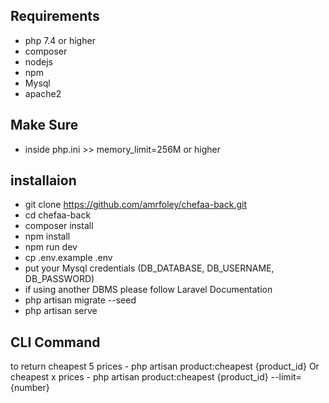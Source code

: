 ## Requirements
- php 7.4 or higher
- composer
- nodejs
- npm
- Mysql
- apache2

## Make Sure
- inside php.ini >> memory_limit=256M or higher

## installaion
- git clone https://github.com/amrfoley/chefaa-back.git
- cd chefaa-back
- composer install
- npm install
- npm run dev
- cp .env.example .env
- put your Mysql credentials (DB_DATABASE, DB_USERNAME, DB_PASSWORD)
- if using another DBMS please follow Laravel Documentation
- php artisan migrate --seed
- php artisan serve

## CLI Command
to return cheapest 5 prices
    - php artisan product:cheapest {product_id}
Or cheapest x prices
    - php artisan product:cheapest {product_id} --limit={number}